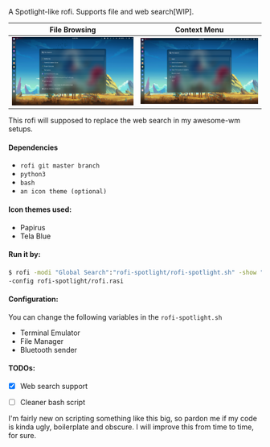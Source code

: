 A Spotlight-like rofi. Supports file and web search[WIP]. 

| File Browsing | Context Menu |
| --- | --- |
| ![screenshot](screenshots/main.png) | ![screenshot](screenshots/menu.png) |

This rofi will supposed to replace the web search in my awesome-wm setups.

#### Dependencies
+ `rofi git master branch`
+ `python3`
+ `bash`
+ `an icon theme (optional)`

#### Icon themes used:
+ Papirus
+ Tela Blue

#### Run it by:

```bash
$ rofi -modi "Global Search":"rofi-spotlight/rofi-spotlight.sh" -show "Global Search" \
-config rofi-spotlight/rofi.rasi
```

#### Configuration:
You can change the following variables in the `rofi-spotlight.sh`
+ Terminal Emulator
+ File Manager
+ Bluetooth sender

#### TODOs:
- [x] Web search support
- [ ] Cleaner bash script


I'm fairly new on scripting something like this big, so pardon me if my code is kinda ugly, boilerplate and obscure. I will improve this from time to time, for sure.
